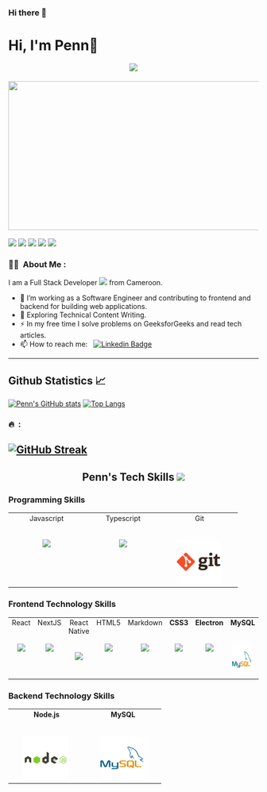 ### Hi there 👋

<!--
**Payne680/Payne680** is a ✨ _special_ ✨ repository because its `README.md` (this file) appears on your GitHub profile.

Here are some ideas to get you started:

- 🔭 I’m currently working on ...
- 🌱 I’m currently learning ...
- 👯 I’m looking to collaborate on ...
- 🤔 I’m looking for help with ...
- 💬 Ask me about ...
- 📫 How to reach me: ...
- 😄 Pronouns: ...
- ⚡ Fun fact: ...
-->
# Hi, I'm Penn👋

<div id="header" align="center">
  <img src="https://media.giphy.com/media/M9gbBd9nbDrOTu1Mqx/giphy.gif" width="100"/>
</div>
 <div align="center">
  <img src="https://komarev.com/ghpvc/?username=payne680&style=flat-square&color=blue" alt=""/>
</div>

<div align="center">
  <img src="https://media.giphy.com/media/dWesBcTLavkZuG35MI/giphy.gif" width="600" height="300"/>
</div>

[<img src="https://img.shields.io/badge/twitter-%231DA1F2.svg?&style=for-the-badge&logo=twitter&logoColor=white">](https://www.linkedin.com/in/penn-junior-a62824217)
[<img src="https://img.shields.io/badge/linkedin-%230077B5.svg?&style=for-the-badge&logo=linkedin&logoColor=white">](https://twitter.com/PENN_JR4?s=08)
[<img src="https://img.shields.io/badge/instagram-%23E4405F.svg?&style=for-the-badge&logo=instagram&logoColor=white">](https://instagram.com/malonepenn?igshid=ZDdkNTZiNTM=)
[<img src="https://img.shields.io/badge/facebook-%231877F2.svg?&style=for-the-badge&logo=facebook&logoColor=white">](https://www.facebook.com/penn.malone.7)
[<img src="https://img.shields.io/badge/Portfolio-%23000000.svg?&style=for-the-badge">]()
 
<!-- **Vivekagent47/Vivekagent47** is a ✨ _special_ ✨ repository because its `README.md` (this file) appears on your GitHub profile. -->

### :man_technologist: &nbsp;About Me :

I am a Full Stack Developer <img src="https://media.giphy.com/media/WUlplcMpOCEmTGBtBW/giphy.gif" width="30"> from Cameroon.

- 🔭 I’m working as a Software Engineer and contributing to frontend and backend for building web applications.
- 🌱 Exploring Technical Content Writing.
- ⚡ In my free time I solve problems on GeeksforGeeks and read tech articles.
- 📫 How to reach me: &nbsp; [![Linkedin Badge](https://img.shields.io/badge/-kakbar-blue?style=flat&logo=Linkedin&logoColor=white)](https://www.linkedin.com/in/kakbar)

---

## Github Statistics 📈

[![Penn's GitHub stats](https://github-readme-stats.vercel.app/api?username=payne680&count_private=true&hide_title=true&show_icons=true&hide_border=true&theme=nightowl&bg_color=161B22)](https://github.com/anuraghazra/github-readme-stats)
[![Top Langs](https://github-readme-stats.vercel.app/api/top-langs/?username=payne680&layout=compact&theme=vision-friendly-dark)](https://github.com/anuraghazra/github-readme-stats)

### 🔥 &nbsp;:
[![GitHub Streak](http://github-readme-streak-stats.herokuapp.com?user=payne680&theme=dark&background=000000)](https://git.io/streak-stats)
---


<h2 align="Center">  Penn's Tech Skills <img src="https://media.giphy.com/media/WUlplcMpOCEmTGBtBW/giphy.gif" width="30"> </h2>
  
  ### Programming Skills

<table>
  <tbody>
    <tr valign="top">
      <td width="140px" align="center">
        <span>Javascript</span><br><br><br>
        <img height="64px" src="https://upload.wikimedia.org/wikipedia/commons/thumb/9/99/Unofficial_JavaScript_logo_2.svg/480px-Unofficial_JavaScript_logo_2.svg.png">
      </td>
      <td width="140px" align="center">
        <span>Typescript</span><br><br><br>
        <img height="64px" src="https://cdn.worldvectorlogo.com/logos/typescript-2.svg">
      </td>
       <td width="140px" align="center">
        <span>Git</span><br><br><br>
<img src="https://github.com/devicons/devicon/blob/master/icons/git/git-original-wordmark.svg" title="Git" **alt="Git" width="90px" height="90vh"/>&nbsp;
      </td>
    </tr>
  </tbody>
</table>


  ### Frontend Technology Skills

<table>
  <tbody>
    <tr valign="top">
      <td width="140px" align="center">
        <span>React</span><br><br><br>
        <img height="64px" src="https://cdn.svgporn.com/logos/create-react-app.svg">
      </td>
            <td width="140px" align="center">
        <span>NextJS</span><br><br><br>
        <img height="64px" src="https://cdn.svgporn.com/logos/nextjs-icon.svg">
      </td>
      <td width="140px" align="center">
        <span>React Native</span><br><br><br>
        <img height="64px" src="https://cdn.worldvectorlogo.com/logos/react-1.svg">
      </td>
      <td width="140px" align="center">
        <span>HTML5</span><br><br><br>
        <img height="64px" src="https://cdn.svgporn.com/logos/html-5.svg">
      </td>
      <td width="140px" align="center">
        <span>Markdown</span><br><br><br>
        <img height="64px" src="https://cdn.svgporn.com/logos/markdown.svg">
      </td>
      <td width="140px" align="center">
        <span><strong>CSS3</strong>
        </span><br><br><br>
        <img height="64px" src="https://cdn.svgporn.com/logos/css-3.svg">
      </td>
      <td width="140px" align="center">
        <span><strong>Electron</strong>
        </span><br><br><br>
        <img height="64px" src="https://cdn.svgporn.com/logos/electron.svg">
      </td>
       <td width="140px" align="center">
        <span><strong>MySQL</strong>
        </span><br><br><br>
<img src="https://github.com/devicons/devicon/blob/master/icons/mysql/mysql-original-wordmark.svg" title="MySQL"  alt="MySQL" width="40" height="64px"/>&nbsp;
      </td>

  </tbody>
</table>
  
   ### Backend Technology Skills
<table>
  <tbody>
      <td width="140px" align="center">
        <span><strong>Node.js</strong>
        </span><br><br><br>
<img src="https://github.com/devicons/devicon/blob/master/icons/nodejs/nodejs-original-wordmark.svg" title="NodeJS" alt="NodeJS" width="90px" height="90vh"/>&nbsp;
      </td>
       <td width="140px" align="center">
        <span><strong>MySQL</strong>
        </span><br><br><br>
<img src="https://github.com/devicons/devicon/blob/master/icons/mysql/mysql-original-wordmark.svg" title="MySQL"  alt="MySQL" width="90px" height="90vh"/>&nbsp;
      </td>
  </tbody>
</table>

